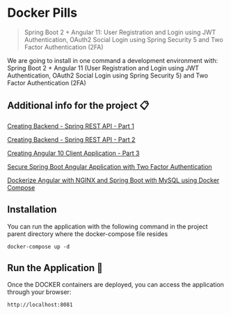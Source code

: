 # Docker Pills
> Spring Boot 2 + Angular 11: User Registration and Login using JWT Authentication, OAuth2 Social Login using Spring Security 5 and Two Factor Authentication (2FA)

We are going to install in one command a development environment with: Spring Boot 2 + Angular 11 (User Registration and Login using JWT Authentication, OAuth2 Social Login using Spring Security 5) and Two Factor Authentication (2FA)





## Additional info for the project 📋

[Creating Backend - Spring REST API - Part 1](https://www.javachinna.com/spring-boot-angular-two-factor-authentication/)

[Creating Backend - Spring REST API - Part 2](https://www.javachinna.com/2020/10/23/spring-boot-angular-10-user-registration-oauth2-social-login-part-2/)

[Creating Angular 10 Client Application - Part 3](https://www.javachinna.com/2020/10/28/spring-boot-angular-10-user-registration-oauth2-social-login-part-3/)

[Secure Spring Boot Angular Application with Two Factor Authentication](https://www.javachinna.com/spring-boot-angular-two-factor-authentication/)

[Dockerize Angular with NGINX and Spring Boot with MySQL using Docker Compose](https://www.javachinna.com/angular-nginx-spring-boot-mysql-docker-compose/)

## Installation

You can run the application with the following command in the project parent directory where the docker-compose file resides
```
docker-compose up -d
```

## Run the Application 🚀
Once the DOCKER containers are deployed, you can access the application through your browser: 
```
http://localhost:8081
```

<!-- Markdown link & img dfn's -->
[wiki]: https://github.com/jlferrete/spring-boot-angular-2fa-demo/wiki